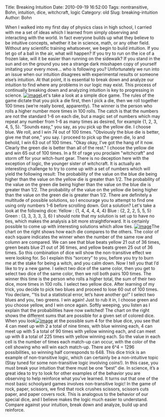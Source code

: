 Title: Breaking Intuition
Date: 2010-09-19 16:52:00
Tags: nontransitive, Bohn, intuition, dice, witchcraft, logic
Category: old
Slug: breaking-intuition
Author: Bohn


When I walked into my first day of physics class in high school, I
carried with me a set of ideas which I learned from simply observing and
interacting with the world. In fact everyone builds up what they believe
to be intuitive concepts, whether it be in science, math, or any other
field. Without any scientific training whatsoever, we begin to build
intuition. If you let go of a ball in the air, what will happen? If you
try to run on the ice of a frozen lake, will it be easier than running
on the sidewalk? If you stand in the sun and on the ground you see a
strange dark misshapen copy of yourself imitating your every move... who
is following you? Unfortunately we run into an issue when our intuition
disagrees with experimental results or someone else’s intuition. At that
point, it is essential to break down and analyze our intuition to find
where any problems in our logic may exist. This process of continually
breaking down and analyzing intuition is key to progressing in science.
[![image](http://4.bp.blogspot.com/_CPJjnXOJ-mQ/TJZ5DVIGsPI/AAAAAAAAABU/-22lS-Cq6_U/s320/ThreeDice.jpg)](http://4.bp.blogspot.com/_CPJjnXOJ-mQ/TJZ5DVIGsPI/AAAAAAAAABU/-22lS-Cq6_U/s1600/ThreeDice.jpg)Let's
take a look at a simple dice game. The rules of the game dictate that
you pick a die first, then I pick a die, then we roll together 100 times
(we’re really bored, apparently). The winner is the person who rolls a
higher number more times in 100 rolls. The catch is that the numbers are
not the standard 1-6 on each die, but a magic set of numbers which may
repeat any number from 1-6 as many times as desired, for example {1, 2,
3, 4, 5, 5}. "Sounds easy," you say, as you pick up the yellow die. I
choose blue. We roll, and I win 74 out of 100 times. "Obviously the blue
die is better, give me that one," you say. I proceed to pick up the
green die, lo and behold, I win 63 out of 100 times. "Okay okay, I've
got the hang of it now. Clearly the green die is better than all of the
rest." I choose the yellow die and win 65 out of 100 times. In a fit of
rage you proclaim "witchcraft" and storm off for your witch-hunt gear.
There is no deception here with the exception of logic, the younger
sister of witchcraft. It is actually an interesting challenge to try to
come up with a set of numbers which will yield the following result: The
probability of the value on the blue die being higher than the value on
the yellow die is greater than 1/2. The probability of the value on the
green die being higher than the value on the blue die is greater than
1/2. The probability of the value on the yellow die being higher than
the value on the green die is greater than 1/2. There are definitely a
multitude of possible solutions, so I encourage you to attempt to find
one using only numbers 1-6 before scrolling down. Got a solution? Let's
take a look at the following dice: Yellow : {1, 4, 4, 4, 4, 4} Blue :
{2, 2, 2, 5, 5, 5} Green : {3, 3, 3, 3, 3, 6} I should note that my
solution is set up to have no ties, which makes the analysis a bit more
straightforward. It is certainly possible to come up with interesting
solutions which allow ties.
[![image](http://1.bp.blogspot.com/_CPJjnXOJ-mQ/TJZ436UNErI/AAAAAAAAABM/m-BpJNofQFk/s320/Screen+shot+2010-09-19+at+4.10.27+PM.png)](http://1.bp.blogspot.com/_CPJjnXOJ-mQ/TJZ436UNErI/AAAAAAAAABM/m-BpJNofQFk/s1600/Screen+shot+2010-09-19+at+4.10.27+PM.png)The
chart on the right shows how each die compares to the others. The color
of each square indicates the winner when the number of the same row and
column are compared. We can see that blue beats yellow 21 out of 36
times, green beats blue 21 out of 36 times, and yellow beats green 25
out of 36 times. So this combination of dice will show the
non-transitive effect we were looking for. So I explain this “sorcery”
to you, before you try to burn me at the stake for being a witch, and
you calm down. Now I tell you that I’d like to try a new game. I select
two dice of the same color, then you get to select two dice of the same
color, then we roll both pairs 100 times. The winner this time is the
person who rolls a higher total, the sum of their two dice, more times
in 100 rolls. I select two yellow dice. After learning of my trick, you
decide to pick two blues and proceed to lose 60 out of 100 times. You
declare, “‘tis but a statistical error, let’s have another go!” I select
two blues and you, two greens. I win again! Just to rub it in, I choose
green and you choose yellow, and I win once again. Softly weeping, you
listen as I explain that the probabilities have now switched! The chart
on the right shows the different sums that are possible for a given set
of colored dice. When you
look[![image](http://3.bp.blogspot.com/_CPJjnXOJ-mQ/TJZ4wlSQh4I/AAAAAAAAAA0/p69QSdtqFdc/s320/Screen+shot+2010-09-19+at+4.10.38+PM.png)](http://3.bp.blogspot.com/_CPJjnXOJ-mQ/TJZ4wlSQh4I/AAAAAAAAAA0/p69QSdtqFdc/s1600/Screen+shot+2010-09-19+at+4.10.38+PM.png)
at the possible sum 4 for the blue dice, you see that 4 can meet up with
2 a total of nine times, with blue winning each, 4 can meet up with 5 a
total of 90 times with yellow winning each, and can meet up with 8 a
total of 225 times with yellow winning each. So the value in each cell
is the number of times each match-up can occur, with the color of the
cell showing who will win each match-up. There are 6^4 = 1296
possibilities, so winning half corresponds to 648. This dice trick is an
example of non-transitive logic, which can certainly be a non-intuitive
topic (Stay tuned for some non-transitive logic involving coins!). In
this case, you must break your intuition that there must be one “best”
die. In science, it’s a great idea to try to look for other examples of
the behavior you are observing to help reinforce what you’ve learned. It
turns out that one of the most basic schoolyard games involves
non-transitive logic! In the game of rock, paper, scissors, we find that
rock crushes scissors, scissors cuts paper, and paper covers rock. This
is analogous to the behavior of our special dice, and I believe makes
the logic much easier to understand. Compare against your intuition,
break down and analyze, build up and reinforce.
